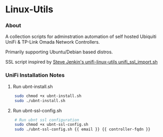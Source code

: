 # Linux-Utils

### About ###
A collection scripts for adminstration automation of self hosted Ubiquiti UniFi & TP-Link Omada Network Controllers.

Primarily supporting Ubuntu/Debian based distros.

SSL script inspired by [Steve Jenkin's unifi-linux-utils unifi_ssl_import.sh](https://github.com/stevejenkins/unifi-linux-utils)

### UniFi Installation Notes ###
1. Run ubnt-install.sh
```bash
    sudo chmod +x ubnt-install.sh
    sudo ./ubnt-install.sh
```
2. Run ubnt-ssl-config.sh
```bash
    # Run ubnt ssl configuration
    sudo chmod +x ubnt-ssl-config.sh
    sudo ./ubnt-ssl-config.sh {{ email }} {{ controller-fqdn }}
```

